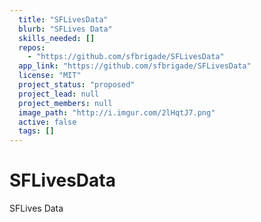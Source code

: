 ```yaml
---
  title: "SFLivesData"
  blurb: "SFLives Data"
  skills_needed: []
  repos: 
    - "https://github.com/sfbrigade/SFLivesData"
  app_link: "https://github.com/sfbrigade/SFLivesData"
  license: "MIT"
  project_status: "proposed"
  project_lead: null
  project_members: null
  image_path: "http://i.imgur.com/2lHqtJ7.png"
  active: false
  tags: []
---
```

SFLivesData
===========

SFLives Data
